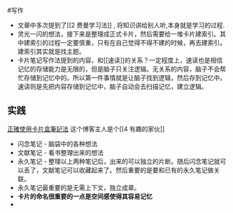 #写作 
* 文章中多次提到了[[2 费曼学习法]] , 将知识讲给别人听,本身就是学习的过程.
* 灵光一闪的想法，接下来是整理成正式卡片，然后需要给一堆卡片建索引。其中建索引的过程一定要慎重，只有在自己觉得不得不建的时候，再去建索引。建索引其实就是找主题。
* 卡片笔记写作法提到的内容，和[[速读]]的关系？一定程度上，速读也是相信记忆的存储能力是无限的，但是脑子只关注逻辑。无关系的内容，脑子不会帮忙存储到记忆中的。所以第一件事情就是让脑子找到逻辑，然后存到记忆中。速读则是先把内容存储到记忆中，脑子自动会去扫描记忆，建立逻辑。

## 实践
[正確使用卡片盒筆記法](https://readingoutpost.com/zettelkasten-6-steps/)   这个博客主人是个[[4 有趣的家伙]]
* 闪念笔记 - 脑袋中的各种想法
* 文献笔记 - 看书整理出来的想法
* 永久笔记 - 整理以上两种笔记后，出来的可以独立的片断。随后闪念笔记就可以丢了，文献笔记可以收藏起来了。然后重要的是要和已有的永久笔记做关联。
* 永久笔记最重要的是无需上下文，独立成章。
* **卡片的命名很重要的一点是空间感使得其容易记忆**
* 